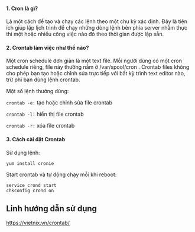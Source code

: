 #### 1. Cron là gì?
Là một cách để tạo và chạy các lệnh theo một chu kỳ xác định. Đây là tiện ích giúp lập lịch trình để chạy những dòng lệnh bên phía server nhằm thực thi một hoặc nhiều công việc nào đó theo thời gian được lập sẵn.
#### 2. Crontab làm việc như thế nào?
Một cron schedule đơn giản là một text file. Mỗi người dùng có một cron schedule riêng, file này thường nằm ở /var/spool/cron . Crontab files không cho phép bạn tạo hoặc chỉnh sửa trực tiếp với bất kỳ trình text editor nào, trừ phi bạn dùng lệnh crontab.

Một số lệnh thường dùng:

``` crontab -e: ``` tạo hoặc chỉnh sửa file crontab 

``` crontab -l: ``` hiển thị file crontab 

``` crontab -r: ``` xóa file crontab
#### 3. Cách cài đặt Crontab
Sử dụng lệnh:
```
yum install cronie
```
Start crontab và tự động chạy mỗi khi reboot:
```
service crond start 
chkconfig crond on
```
## Linh hướng dẫn sử dụng
https://vietnix.vn/crontab/
